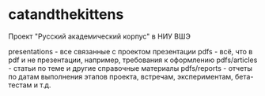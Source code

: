 # catandthekittens
Проект "Русский академический корпус" в НИУ ВШЭ

presentations - все связанные с проектом презентации
pdfs - всё, что в pdf и не презентации, например, требования к оформлению
pdfs/articles - статьи по теме и другие справочные материалы
pdfs/reports -  отчеты по датам выполнения этапов проекта, встречам, экспериментам, бета-тестам и т.д.
